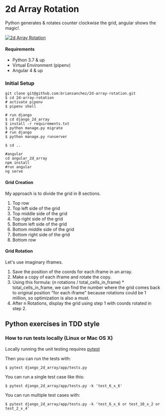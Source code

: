 
# 2d Array Rotation
  Python generates & rotates counter clockwise the grid, angular shows the magic!.

[![2d Array Rotation](https://2d-array-rotation.com/static/images/matrix_rotation.jpg)](https://2d-array-rotation.com/)


#### Requirements
- Python 3.7 & up
- Virtual Environment (pipenv)
- Angular 4 & up

### Initial Setup
```
git clone git@github.com:briansanchez/2d-array-rotation.git
$ cd 2d-array-rotation
# activate pipenv
$ pipenv shell

# run django
$ cd django_2d_array
$ install -r requirements.txt
$ python manage.py migrate
# run django
$ python manage.py runserver

$ cd ..

#angular
cd angular_2d_array
npm install
#run angular
ng serve

```

#### Grid Creation
My approach is to divide the grid in 8 sections.

1. Top row
2. Top left side of the grid
3. Top middle side of the grid
4. Top right side of the grid
5. Bottom left side of the grid
6. Bottom middle side of the grid
7. Bottom right side of the grid
8. Bottom row

#### Grid Rotation
Let's use imaginary iframes.

1. Save the position of the coords for each iframe in an array.
2. Make a copy of each iframe and rotate the copy.
3. Using this formula: (n rotations / total_cells_in_frame) * total_cells_in_frame, we can find the number where the grid comes back to original position "for each iframe" because rotations could be 1 million, so optimization is also a must.
4. After n Rotations, display the grid using step 1 with coords rotated in step 2.


## Python exercises in TDD style

### How to run tests locally (Linux or Mac OS X)
Locally running the unit testing requires [pytest](http://pytest.org)

Then you can run the tests with:
```
$ pytest django_2d_array/app/tests.py
```

You can run a single test case like this:
```
$ pytest django_2d_array/app/tests.py -k 'test_6_x_6'
```

You can run multiple test cases with:
```
$ pytest django_2d_array/app/tests.py -k 'test_6_x_6 or test_10_x_2 or test_2_x_4'
```
 

